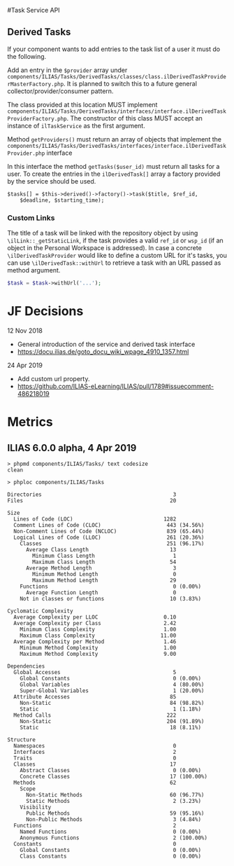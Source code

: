 #Task Service API

## Derived Tasks

If your component wants to add entries to the task list of a user it must do the following.

Add an entry in the `$provider` array under `components/ILIAS/Tasks/DerivedTasks/classes/class.ilDerivedTaskProviderMasterFactory.php`. It is planned to switch this to a future general collector/provider/consumer pattern.

The class provided at this location MUST implement `components/ILIAS/Tasks/DerivedTasks/interfaces/interface.ilDerivedTaskProviderFactory.php`. The constructor of this class MUST accept an instance of `ilTaskService` as the first argument.


Method `getProviders()` must return an array of objects that implement the `components/ILIAS/Tasks/DerivedTasks/interfaces/interface.ilDerivedTaskProvider.php` interface

In this interface the method `getTasks($user_id)` must return all tasks for a user. To create the entries in the `ilDerivedTask[]` array a factory provided by the service should be used.

```
$tasks[] = $this->derived()->factory()->task($title, $ref_id,
	$deadline, $starting_time);
```

### Custom Links

The title of a task will be linked with the repository object
by using `\ilLink::_getStaticLink`, if the task provides a valid `ref_id` 
or `wsp_id` (if an object in the Personal Workspace is addressed). 
In case a concrete `\ilDerivedTaskProvider` would like to define a custom URL for
it's tasks, you can use `\ilDerivedTask::withUrl` to retrieve a task with an URL
passed as method argument.

```php
$task = $task->withUrl('...');
``` 

# JF Decisions

12 Nov 2018

- General introduction of the service and derived task interface
- https://docu.ilias.de/goto_docu_wiki_wpage_4910_1357.html

24 Apr 2019

- Add custom url property.
- https://github.com/ILIAS-eLearning/ILIAS/pull/1789#issuecomment-486218019

# Metrics

## ILIAS 6.0.0 alpha, 4 Apr 2019

```
> phpmd components/ILIAS/Tasks/ text codesize
clean

> phploc components/ILIAS/Tasks

Directories                                          3
Files                                               20

Size
  Lines of Code (LOC)                             1282
  Comment Lines of Code (CLOC)                     443 (34.56%)
  Non-Comment Lines of Code (NCLOC)                839 (65.44%)
  Logical Lines of Code (LLOC)                     261 (20.36%)
    Classes                                        251 (96.17%)
      Average Class Length                          13
        Minimum Class Length                         1
        Maximum Class Length                        54
      Average Method Length                          3
        Minimum Method Length                        0
        Maximum Method Length                       29
    Functions                                        0 (0.00%)
      Average Function Length                        0
    Not in classes or functions                     10 (3.83%)

Cyclomatic Complexity
  Average Complexity per LLOC                     0.10
  Average Complexity per Class                    2.42
    Minimum Class Complexity                      1.00
    Maximum Class Complexity                     11.00
  Average Complexity per Method                   1.46
    Minimum Method Complexity                     1.00
    Maximum Method Complexity                     9.00

Dependencies
  Global Accesses                                    5
    Global Constants                                 0 (0.00%)
    Global Variables                                 4 (80.00%)
    Super-Global Variables                           1 (20.00%)
  Attribute Accesses                                85
    Non-Static                                      84 (98.82%)
    Static                                           1 (1.18%)
  Method Calls                                     222
    Non-Static                                     204 (91.89%)
    Static                                          18 (8.11%)

Structure
  Namespaces                                         0
  Interfaces                                         2
  Traits                                             0
  Classes                                           17
    Abstract Classes                                 0 (0.00%)
    Concrete Classes                                17 (100.00%)
  Methods                                           62
    Scope
      Non-Static Methods                            60 (96.77%)
      Static Methods                                 2 (3.23%)
    Visibility
      Public Methods                                59 (95.16%)
      Non-Public Methods                             3 (4.84%)
  Functions                                          2
    Named Functions                                  0 (0.00%)
    Anonymous Functions                              2 (100.00%)
  Constants                                          0
    Global Constants                                 0 (0.00%)
    Class Constants                                  0 (0.00%)
```
